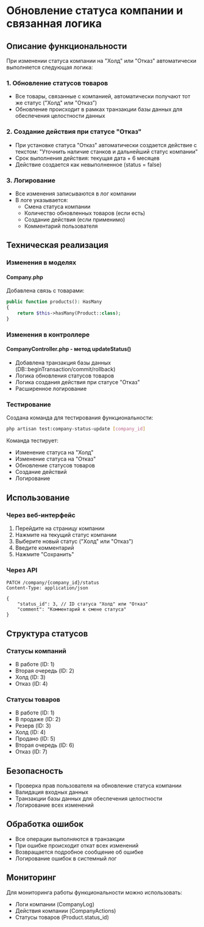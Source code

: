# Обновление статуса компании и связанная логика

## Описание функциональности

При изменении статуса компании на "Холд" или "Отказ" автоматически выполняется следующая логика:

### 1. Обновление статусов товаров
- Все товары, связанные с компанией, автоматически получают тот же статус ("Холд" или "Отказ")
- Обновление происходит в рамках транзакции базы данных для обеспечения целостности данных

### 2. Создание действия при статусе "Отказ"
- При установке статуса "Отказ" автоматически создается действие с текстом: "Уточнить наличие станков и дальнейший статус компании"
- Срок выполнения действия: текущая дата + 6 месяцев
- Действие создается как невыполненное (status = false)

### 3. Логирование
- Все изменения записываются в лог компании
- В логе указывается:
  - Смена статуса компании
  - Количество обновленных товаров (если есть)
  - Создание действия (если применимо)
  - Комментарий пользователя

## Техническая реализация

### Изменения в моделях

#### Company.php
Добавлена связь с товарами:
```php
public function products(): HasMany
{
    return $this->hasMany(Product::class);
}
```

### Изменения в контроллере

#### CompanyController.php - метод updateStatus()
- Добавлена транзакция базы данных (DB::beginTransaction/commit/rollback)
- Логика обновления статусов товаров
- Логика создания действия при статусе "Отказ"
- Расширенное логирование

### Тестирование

Создана команда для тестирования функциональности:
```bash
php artisan test:company-status-update [company_id]
```

Команда тестирует:
- Изменение статуса на "Холд"
- Изменение статуса на "Отказ"
- Обновление статусов товаров
- Создание действий
- Логирование

## Использование

### Через веб-интерфейс
1. Перейдите на страницу компании
2. Нажмите на текущий статус компании
3. Выберите новый статус ("Холд" или "Отказ")
4. Введите комментарий
5. Нажмите "Сохранить"

### Через API
```http
PATCH /company/{company_id}/status
Content-Type: application/json

{
    "status_id": 3, // ID статуса "Холд" или "Отказ"
    "comment": "Комментарий к смене статуса"
}
```

## Структура статусов

### Статусы компаний
- В работе (ID: 1)
- Вторая очередь (ID: 2)
- Холд (ID: 3)
- Отказ (ID: 4)

### Статусы товаров
- В работе (ID: 1)
- В продаже (ID: 2)
- Резерв (ID: 3)
- Холд (ID: 4)
- Продано (ID: 5)
- Вторая очередь (ID: 6)
- Отказ (ID: 7)

## Безопасность

- Проверка прав пользователя на обновление статуса компании
- Валидация входных данных
- Транзакции базы данных для обеспечения целостности
- Логирование всех изменений

## Обработка ошибок

- Все операции выполняются в транзакции
- При ошибке происходит откат всех изменений
- Возвращается подробное сообщение об ошибке
- Логирование ошибок в системный лог

## Мониторинг

Для мониторинга работы функциональности можно использовать:
- Логи компании (CompanyLog)
- Действия компании (CompanyActions)
- Статусы товаров (Product.status_id)
